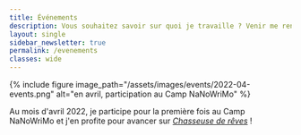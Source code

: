 ```yaml
---
title: Événements
description: Vous souhaitez savoir sur quoi je travaille ? Venir me rencontrer lors d'un salon ou d'une dédicace, ou me rencontrer lors d'un événement en live sur internet ? Voici mon agenda !
layout: single
sidebar_newsletter: true
permalink: /evenements
classes: wide
---
```


{% include figure image_path="/assets/images/events/2022-04-events.png" alt="en avril, participation au Camp NaNoWriMo" %}

Au mois d'avril 2022, je participe pour la première fois au Camp NaNoWriMo et j'en profite pour avancer sur [*Chasseuse de rêves*](/publications/projets-en-cours/#chasseuse-de-r%C3%AAves-titre-provisoire)&nbsp;!

